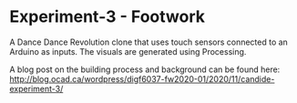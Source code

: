 # Experiment-3 - Footwork
 A Dance Dance Revolution clone that uses touch sensors connected to an Arduino as inputs. The visuals are generated using Processing.

A blog post on the building process and background can be found here: http://blog.ocad.ca/wordpress/digf6037-fw2020-01/2020/11/candide-experiment-3/ 
